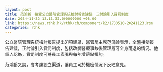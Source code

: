 ```yaml
---
layout: post
title: 范鴻齡︰接受公立醫院管理系統檢討報告建議　正討論引入賞罰制度
date: 2024-11-23 12:12:55.000000000 +08:00
link: https://news.rthk.hk/rthk/ch/component/k2/1780510-20241123.htm
categories: rthk
---
```


公立醫院管理系統檢討報告提出31項建議，醫管局主席范鴻齡表示，全盤接受報告建議，正討論引入賞罰制度，包括改變醫療事故後管理層可全身而退的情況。他個人認為，賞罰制度可將員工表現與每年增薪點掛勾。

范鴻齡又說，會考慮設立渠道，讓員工可於機密情況下反映意見。
